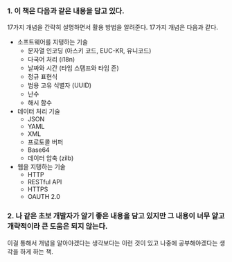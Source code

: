 

### 1. 이 책은 다음과 같은 내용을 담고 있다.

17가지 개념을 간략히 설명하면서 활용 방법을 알려준다. 17가지 개념은 다음과 같다.

- 소프트웨어를 지탱하는 기술
    - 문자열 인코딩 (아스키 코드, EUC-KR, 유니코드)
    - 다국어 처리 (i18n)
    - 날짜와 시간 (타임 스탬프와 타임 존)
    - 정규 표현식
    - 범용 고유 식별자 (UUID)
    - 난수
    - 해시 함수
- 데이터 처리 기술
    - JSON
    - YAML
    - XML
    - 프로토콜 버퍼
    - Base64
    - 데이터 압축 (zilb)
- 웹을 지탱하는 기술
    - HTTP
    - RESTful API
    - HTTPS
    - OAUTH 2.0

### 2. 나 같은 초보 개발자가 알기 좋은 내용을 담고 있지만 그 내용이 너무 얕고 개략적이라 큰 도움은 되지 않는다.

이걸 통해서 개념을 알아야겠다는 생각보다는 이런 것이 있고 나중에 공부해야겠다는 생각을 하게 하는 책.
